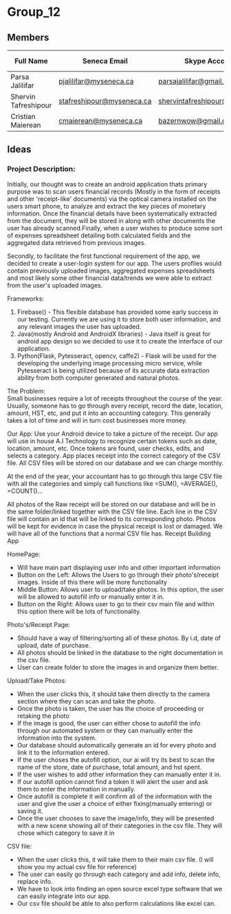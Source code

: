 # Group_12

## Members

| Full Name            | Seneca Email              | Skype Account                 | GitHub Username  | GitHub Email                  |
| -------------------- | ------------------------- | ----------------------------- | ---------------- | ----------------------------- |
| Parsa Jalilifar      | pjalilifar@myseneca.ca    | parsajalilifar@gmail.com      | Parsa-jalilifar  | parsajalilifar@gmail.com      |
| Shervin Tafreshipour | stafreshipour@myseneca.ca | shervintafreshipour@gmail.com | shervintafreshi  | shervintafreshipour@gmail.com |
| Cristian Maierean    | cmaierean@myseneca.ca     | bazernwow@gmail.com           | CristianMaierean | bazernwow@gmail.com           |

## Ideas

### Project Description:

Initially, our thought was to create an android application thats primary purpose was to scan users financial records (Mostly in the form of receipts and other 'receipt-like' documents) via the optical camera installed on the users smart phone, to analyze and extract the key pieces of monetary information. Once the financial details have been systematically extracted from the document, they will be stored in along with other documents the user has already scanned.Finally, when a user wishes to produce some sort of expenses spreadsheet detailing both calculated fields and the aggregated data retrieved from previous images.

Secondly, to facilitate the first functional requirement of the app, we decided to create a user-login system for our app. The users profiles would contain previously uploaded images, aggregated expenses spreadsheets and most likely some other financial data/trends we were able to extract from the user's uploaded images.

Frameworks:

1. Firebase() - This flexible database has provided some early success in our testing. Currently we are using it to store both user information, and any relevant images the user has uploaded.
2. Java(mostly Android and AndroidX libraries) - Java itself is great for android app design so we decided to use it to create the interface of our application.
3. Python(Flask, Pytesseract, opencv, caffe2) - Flask will be used for the developing the underlying image processing micro service, while Pytesseract is being utilized because of its accurate data extraction ability from both computer generated and natural photos.

The Problem:  
 Small businesses require a lot of receipts throughout the course of the year. Usually, someone has to go through every receipt, record the date, location, amount, HST, etc, and put it into an accounting category. This generally takes a lot of time and will in turn cost businesses more money.

Our App:
Use your Android device to take a picture of the receipt. Our app will use in house A.I Technology to recognize certain tokens such as date, location, amount, etc. Once tokens are found, user checks, edits, and selects a category. App places receipt into the correct category of the CSV file. All CSV files will be stored on our database and we can charge monthly.

At the end of the year, your accountant has to go through this large CSV file with all the categories and simply call functions like =SUM(), =AVERAGE(), =COUNT()...

All photos of the Raw receipt will be stored on our database and will be in the same folder/linked together with the CSV file line. Each line in the CSV file will contain an id that will be linked to its corresponding photo. Photos will be kept for evidence in case the physical receipt is lost or damaged. We will have all of the functions that a normal CSV file has.
Receipt Building App

HomePage:

- Will have main part displaying user info and other important information
- Button on the Left: Allows the Users to go through their photo's/receipt images. Inside of this there will be more functionality
- Middle Button: Allows user to upload/take photos. In this option, the user will be allowed to autofill info or manually enter it in.
- Button on the Right: Allows user to go to their csv main file and within this option there will be lots of functionality.

Photo's/Receipt Page:

- Should have a way of filtering/sorting all of these photos. By i.d, date of upload, date of purchase.
- All photos should be linked in the database to the right documentation in the csv file.
- User can create folder to store the images in and organize them better.

Upload/Take Photos:

- When the user clicks this, it should take them directly to the camera section where they can scan and take the photo.
- Once the photo is taken, the user has the choice of proceeding or retaking the photo
- If the image is good, the user can either chose to autofill the info through our automated system or they can manually enter the information into the system.
- Our database should automatically generate an id for every photo and link it to the information entered.
- If the user choses the autofill option, our ai will try its best to scan the name of the store, date of purchase, total amount, and hst spent.
- If the user wishes to add other information they can manually enter it in.
- If our autofill option cannot find a token it will alert the user and ask them to enter the information in manually.
- Once autofill is complete it will confirm all of the information with the user and give the user a choice of either fixing(manually entering) or saving it.
- Once the user chooses to save the image/info, they will be presented with a new scene showing all of their categories in the csv file. They will chose which category to save it in

CSV file:

- When the user clicks this, it will take them to their main csv file. (I will show you my actual csv file for reference)
- The user can easily go through each category and add info, delete info, replace info.
- We have to look into finding an open source excel type software that we can easily integrate into our app.
- Our csv file should be able to also perform calculations like excel can.

